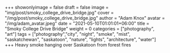 +++
showonlyimage = false
draft = false
image = "img/post/smoky_college_drive_bridge.jpg"
cover = "/img/post/smoky_college_drive_bridge.jpg"
author = "Adam Knox"
avatar = "/img/adam_avatar.jpeg"
date = "2021-05-10T01:01:01+06:00"
title = "Smoky College Drive Bridge"
weight = 0
categories = ["photography", "art"]
tags = ["photography","city", "night", "smoke", "mist", "saskatchewan", "saskatoon", "nature", "lights", "architecture", "water"]
+++
Heavy smoke hanging over Saskatoon from forest fires
<!--more-->
